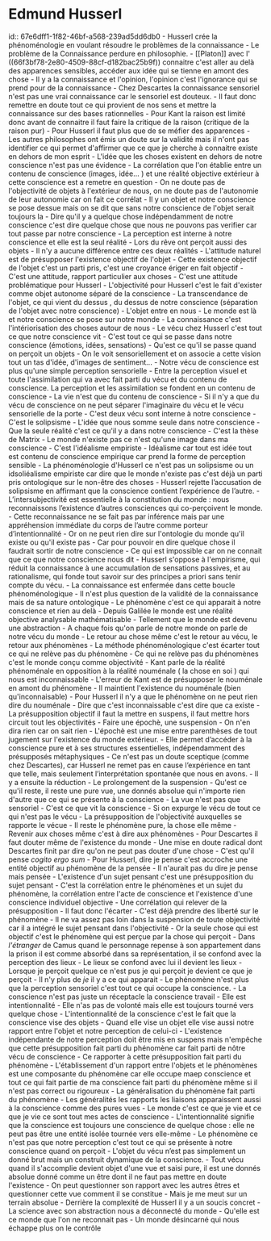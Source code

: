 # Edmund Husserl
id:: 67e6dff1-1f82-46bf-a568-239ad5dd6db0
	- Husserl crée la phénoménologie en voulant résoudre le problèmes de la connaissance
		- Le problème de la Connaissance perdure en philosophie.
			- [[Platon]] avec l' ((66f3bf78-2e80-4509-88cf-d182bac25b9f)) connaitre c'est aller au delà des apparences sensibles, accéder aux idée qui se tienne en amont des chose
				- Il y a la connaissance et l'opinion, l'opinion c'est l'ignorance qui se prend pour de la connaissance
			- Chez Descartes la connaissance sensoriel n'est pas une  vrai connaissance car le sensoriel est douteux.
				- Il faut donc remettre en doute tout ce qui provient de nos sens et mettre la connaissance sur des bases rationnelles
			- Pour Kant la raison est limité donc avant de connaitre il faut faire la critique de la raison (critique de la raison pur)
		- Pour Husserl il faut plus que de se méfier des apparences
			- Les autres philosophes ont émis un doute sur la validité mais il n'ont pas identifier ce qui permet d'affirmer que ce que je cherche à connaitre existe en dehors de mon esprit
	- L'idée que les choses existent en dehors de notre conscience n'est pas une évidence
		- La corrélation que l'on établie entre un contenu de conscience (images, idée... ) et une réalité objective extérieur à cette conscience est a remetre en question
			- On ne doute pas de l'objectivité de objets à l'extérieur de nous, on ne doute pas de l'autonomie de leur autonomie car on fait ce corrélat
				- Il y un objet et notre conscience se pose dessue mais on se dit que sans notre conscience de l'objet serait toujours la
					- Dire qu'il y a quelque chose indépendamment de notre conscience c'est dire quelque chose que nous ne pouvons pas verifier car tout passe par notre conscience
			- La perception est interne à notre conscience et elle est la seul réalité
				- Lors du rêve ont perçoit aussi des objets
					- Il n'y a aucune différence entre ces deux réalités
	- L'attitude naturel est de présupposer l'existence objectif de l'objet
		- Cette existence objectif de l'objet c'est un parti pris, c'est une croyance ériger en fait objectif
			- C'est une attitude, rapport particulier aux choses
				- C'est une attitude problématique pour Husserl
		- L'objectivité pour Husserl c'est le fait d'exister comme objet autonome séparé de la conscience
			- La transcendance de l'objet, ce qui vient du dessus , du dessus de notre conscience (séparation de l'objet avec notre conscience)
				- L'objet entre en nous
					- Le monde est là et notre conscience se pose sur notre monde
						- La connaissance c'est l'intériorisation des choses autour de nous
	- Le vécu chez Husserl c'est tout ce que notre conscience vit
		- C'est tout ce qui se passe dans notre conscience (émotions, idées, sensations)
	- Qu'est ce qu'il se passe quand on perçoit un objets
		- On le voit sensoriellement et on associe a cette vision tout un tas d'idée, d'images de sentiment...
			- Notre vécu de conscience est plus qu'une simple perception sensorielle
		- Entre la perception visuel et toute l'assimilation qui va avec fait parti du vécu et du contenu de conscience. La perception et les assimilation se fondent en un contenu de conscience
			- La vie n'est que du contenu de conscience
		- Si il n'y a que du vécu de conscience on ne peut séparer l'imaginaire du vécu et le vécu sensorielle de la porte
			- C'est deux vécu sont interne à notre conscience
		- C'est le solipsisme
			- L'idée que nous somme seule dans notre conscience
				- Que la seule réalité c'est ce qu'il y a dans notre conscience
					- C'est la thèse de Matrix
			- Le monde n'existe pas ce n'est qu'une image dans ma conscience
				- C'est l'idéalisme empiriste
					- Idéalisme car tout est idée tout est contenu de conscience empirique car prend la forme de perception sensible
	- La phénoménologie d'Husserl ce n'est pas un solipsisme ou un idsoliéalisme empiriste car dire que le monde n'existe pas c'est déjà un parti pris ontologique sur le non-être des choses
		- Husserl rejette l’accusation de solipsisme en affirmant que la conscience contient l’expérience de l’autre.
			- L’intersubjectivité est essentielle à la constitution du monde : nous reconnaissons l’existence d’autres consciences qui co-perçoivent le monde.
				- Cette reconnaissance ne se fait pas par inférence mais par une appréhension immédiate du corps de l’autre comme porteur d’intentionnalité
		- Or on ne peut rien dire sur l'ontologie du monde qu'il existe ou qu'il existe pas
			- Car pour pouvoir en dire quelque chose il faudrait sortir de notre conscience
				- Ce qui est impossible car on ne connait que ce que notre conscience nous dit
		- Husserl s'oppose à l'empirisme, qui réduit la connaissance à une accumulation de sensations passives, et au rationalisme, qui fonde tout savoir sur des principes a priori sans tenir compte du vécu.
	- La connaissance est enfermée dans cette boucle phénoménologique
		- Il n'est plus question de la validité de la connaissance mais de sa nature ontologique
	- Le phénomène c'est ce qui apparait à notre conscience et rien au delà
	- Depuis Galilée le monde est une réalité objective analysable mathématisable
		- Tellement que le monde est devenu une abstraction
	- A chaque fois qu'on parle de notre monde on parle de notre vécu du monde
		- Le retour au chose même c'est le retour au vécu, le retour aux phénomènes
	- La méthode phénoménologique c'est écarter tout ce qui ne relève pas du phénomène
		- Ce qui ne relève pas du phénomènes c'est le monde conçu comme objectivité
			- Kant parle de la réalité phénoménale en opposition à la réalité nouménale ( la chose en soi ) qui nous est inconnaissable
				- L'erreur de Kant est de présupposer le nouménale en amont du phénomène
					- Il maintient l'existence du nouménale (bien qu'inconnaisable)
		- Pour Husserl il n'y a que le phénomène on ne peut rien dire du nouménale
			- Dire que c'est inconnaissable c'est dire que ca existe
		- La présupposition objectif il faut la mettre en suspens, il faut mettre hors circuit tout les objectivités
			- Faire une épochè, une suspension
				- On n'en dira rien car on sait rien
					- L'épochè est une mise entre parenthèses de tout jugement sur l'existence du monde extérieur.
						- Elle permet d’accéder à la conscience pure et à ses structures essentielles, indépendamment des présupposés métaphysiques
							- Ce n'est pas un doute sceptique (comme chez Descartes), car Husserl ne remet pas en cause l’expérience en tant que telle, mais seulement l’interprétation spontanée que nous en avons.
		- Il y a ensuite la réduction
			- Le prolongement de la suspension
			- Qu'est ce qu'il reste, il reste une pure vue, une donnés absolue qui n'importe rien d'autre que ce qui se présente à la conscience
				- La vue n'est pas que sensoriel
					- C'est ce que vit la conscience
			- Si on expurge le vécu de tout ce qui n'est pas le vécu
				- La présupposition de l'objectivité auxquelles se rapporte le vécue
					- Il reste le phénomène pure, la chose elle même
						- Revenir aux choses même c'est à dire aux phénomènes
	- Pour Descartes il faut douter même de l'existence du monde
		- Une mise en doute radical dont Descartes finit par dire qu'on ne peut pas douter d'une chose
			- C'est qu'il pense *cogito ergo sum*
				- Pour Husserl, dire je pense c'est accroche une entité objectif au phénomène de la pensée
					- Il n'aurait pas du dire je pense mais pensée
						- L'existence d'un sujet pensant c'est une présupposition du sujet pensant
							- C'est la corrélation entre le phénomènes et un sujet du phénomène, la corrélation entre l'acte de conscience et l'existence d'une conscience individuel objective
								- Une corrélation qui relever de la présupposition
									- Il faut donc l'écarter
							- C'est déjà prendre des liberté sur le phénomène
							- Il ne va assez pas loin dans la suspension de toute objectivité car il a intégré le sujet pensant dans l'objectivité
								- Or la seule chose qui est objectif c'est le phénomène qui est perçue par la chose qui perçoit
	- Dans *l'étranger* de Camus quand le personnage repense à son appartement dans la prison il est comme absorbé dans sa représentation, il se confond avec la perception des lieux
		- Le lieux se confond avec lui il devient les lieux
			- Lorsque je perçoit quelque ce n'est pus je qui perçoit je devient ce que je perçoit
				- Il n'y plus de *je* il y a ce qui apparait
	- Le phénomène n'est plus que la perception sensoriel c'est tout ce qui occupe la conscience.
		- La conscience n'est pas juste un réceptacle la conscience travail
			- Elle est intentionnalité
				- Elle n'as pas de volonté mais elle est toujours tourné vers quelque chose
					- L'intentionnalité de la conscience c'est le fait que la conscience vise des objets
						- Quand elle vise un objet elle vise aussi notre rapport entre l'objet et notre perception de celui-ci
							- L'existence indépendante de notre perception doit être mis en suspens mais n'empêche que cette présupposition fait parti du phénomène car fait parti de nôtre vécu de conscience
								- Ce rapporter à cette présupposition fait parti du phénomène
									- L'établissement d'un rapport entre l'objets et le phénomènes est une composante du phénomène car elle occupe maep conscience et tout ce qui fait partie de ma conscience fait parti du phénomène même si il n'est pas correct ou rigoureux
										- La généralisation du phénomène fait parti du phénomène
											- Les généralités les rapports les liaisons apparaissent aussi à la conscience comme des pures vues
												- Le monde c'est ce que je vie et ce que je vie ce sont tout mes actes de conscience
				- L'intentionnalité signifie que la conscience est toujours une conscience de quelque chose : elle ne peut pas être une entité isolée tournée vers elle-même
	- Le phénomène ce n'est pas que notre perception c'est tout ce qui se présente à notre conscience quand on perçoit
		- L'objet du vécu n’est pas simplement un donné brut mais un construit dynamique de la conscience.
		- Tout vécu quand il s'accomplie devient objet d'une vue et saisi pure, il est une donnés absolue donné comme un être dont il ne faut pas mettre en doute l'existence
			- On peut questionner son rapport avec les autres êtres et questionner cette vue comment il se constitue
				- Mais je me meut sur un terrain absolue
	- Derrière la complexité de Husserl il y a un soucis concret
		- La science avec son abstraction nous a déconnecté du monde
			- Qu'elle est ce monde que l'on ne reconnait pas
				- Un monde désincarné qui nous échappe plus on le contrôle